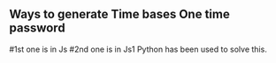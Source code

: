 ## Ways to generate Time bases One time password
#1st one is in Js
#2nd one is in Js1
Python has been used to solve this.
